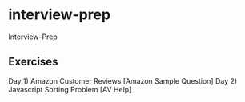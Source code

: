 # interview-prep
Interview-Prep

## Exercises
Day 1) Amazon Customer Reviews [Amazon Sample Question]
Day 2) Javascript Sorting Problem [AV Help]
